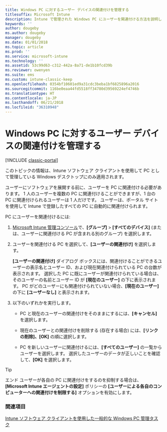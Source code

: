 ```yaml
---
title: Windows PC に対するユーザー デバイスの関連付けを管理する
titlesuffix: Microsoft Intune
description: Intune で管理された Windows PC にユーザーを関連付ける方法を説明します。
keywords: ''
author: dougeby
ms.author: dougeby
manager: dougeby
ms.date: 01/01/2018
ms.topic: article
ms.prod: ''
ms.service: microsoft-intune
ms.technology: ''
ms.assetid: 53c99d63-c312-442a-8a71-de1b10fcd39b
ms.reviewer: owenyen
ms.suite: ems
ms.custom: intune-classic-keep
ms.openlocfilehash: 0354bf10601ed9a31cdc3beba1bf6825896a2016
ms.sourcegitcommit: 116be0eaa44fd5518ff34780d39569224ef4746b
ms.translationtype: HT
ms.contentlocale: ja-JP
ms.lasthandoff: 06/21/2018
ms.locfileid: "36310948"
---
```

# <a name="manage-user-device-linking-for-windows-pcs"></a>Windows PC に対するユーザー デバイスの関連付けを管理する

[!INCLUDE [classic-portal](includes/classic-portal.md)]

このトピックの情報は、Intune ソフトウェア クライアントを使用して PC として管理している Windows デスクトップにのみ適用されます。 

ユーザーにソフトウェアを展開する前に、ユーザーを PC に関連付ける必要があります。 1 人のユーザーを複数の PC に関連付けることができますが、1 台の PC に関連付けられるユーザーは 1 人だけです。 ユーザーは、ポータル サイトを使用して Intune で登録したすべての PC に自動的に関連付けられます。

PC にユーザーを関連付けるには:

1. [Microsoft Intune 管理コンソール](https://manage.microsoft.com/)で、**[グループ]** &gt; **[すべてのデバイス]** (または、ユーザーに関連付ける PC が含まれる別のグループ) を選択します。

2. ユーザーを関連付ける PC を選択して、**[ユーザーの関連付け]** を選択します。

   **[ユーザーの関連付け]** ダイアログ ボックスには、関連付けることができるユーザーの表示名とユーザー ID、および現在関連付けられている PC の台数が表示されます。 選択した PC に既にユーザーが関連付けられている場合は、そのユーザーの名前とユーザー ID が **[現在のユーザー]** の下に表示されます。 PC がどのユーザーにも関連付けられていない場合、**[現在のユーザー]** の下に **[ユーザーなし]** と表示されます。

3. 以下のいずれかを実行します。

   - PC と現在のユーザーの関連付けをそのままにするには、**[キャンセル]** を選択します。

   - 現在のユーザーとの関連付けを削除する (存在する場合) には、<strong>[リンクの削除]、[OK]</strong> の順に選択します。

   - PC を新しいユーザーに関連付けるには、**[すべてのユーザー]** の一覧からユーザーを選択します。 選択したユーザーのデータが正しいことを確認して、**[OK]** を選択します。

> [!TIP]
> エンド ユーザーが各自の PC に関連付けをするのを抑制する場合は、**[Microsoft Intune エージェントの設定]** ポリシーの **[ユーザーによる各自のコンピューターへの関連付けを制限する]** オプションを有効にします。

### <a name="see-also"></a>関連項目

[Intune ソフトウェア クライアントを使用した一般的な Windows PC 管理タスク](common-windows-pc-management-tasks-with-the-microsoft-intune-computer-client.md)